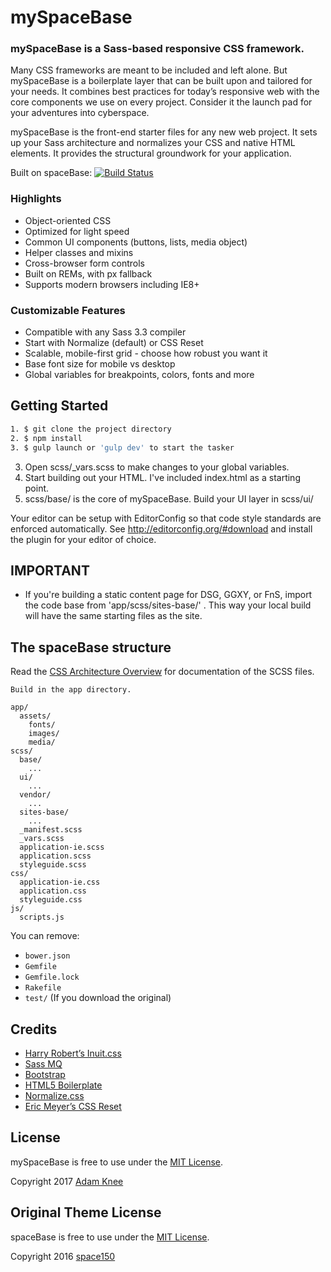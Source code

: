 mySpaceBase
=========

### mySpaceBase is a Sass-based responsive CSS framework.

Many CSS frameworks are meant to be included and left alone. But mySpaceBase is a boilerplate layer that can be built upon and tailored for your needs. It combines best practices for today’s responsive web with the core components we use on every project. Consider it the launch pad for your adventures into cyberspace.

mySpaceBase is the front-end starter files for any new web project. It sets up your Sass architecture and normalizes your CSS and native HTML elements. It provides the structural groundwork for your application.

Built on spaceBase:
[![Build Status](https://img.shields.io/travis/space150/spaceBase.svg?style=flat-square)](https://travis-ci.org/space150/spaceBase)

### Highlights

* Object-oriented CSS
* Optimized for light speed
* Common UI components (buttons, lists, media object)
* Helper classes and mixins
* Cross-browser form controls
* Built on REMs, with px fallback
* Supports modern browsers including IE8+

### Customizable Features

* Compatible with any Sass 3.3 compiler
* Start with Normalize (default) or CSS Reset
* Scalable, mobile-first grid - choose how robust you want it
* Base font size for mobile vs desktop
* Global variables for breakpoints, colors, fonts and more

## Getting Started
```sh
1. $ git clone the project directory
2. $ npm install
3. $ gulp launch or 'gulp dev' to start the tasker
```
3. Open scss/_vars.scss to make changes to your global variables.
4. Start building out your HTML. I've included index.html as a starting point.
5. scss/base/ is the core of mySpaceBase. Build your UI layer in scss/ui/

Your editor can be setup with EditorConfig so that code style standards are enforced automatically. See http://editorconfig.org/#download and install the plugin for your editor of choice.

## IMPORTANT

* If you're building a static content page for DSG, GGXY, or FnS, import the code base from 'app/scss/sites-base/' . This way your local build will have the same starting files as the site.

## The spaceBase structure

Read the [CSS Architecture Overview](app/scss/README.md) for documentation of the SCSS files.

```
Build in the app directory. 

app/
  assets/
    fonts/
    images/
    media/
scss/
  base/
    ...
  ui/
    ...
  vendor/
    ...
  sites-base/
    ...
  _manifest.scss
  _vars.scss
  application-ie.scss
  application.scss
  styleguide.scss
css/
  application-ie.css
  application.css
  styleguide.css
js/
  scripts.js
```

You can remove:
- `bower.json`
- `Gemfile`
- `Gemfile.lock`
- `Rakefile`
- `test/`
(If you download the original)

## Credits

* [Harry Robert’s Inuit.css](https://github.com/csswizardry/inuit.css)
* [Sass MQ](https://github.com/sass-mq/sass-mq)
* [Bootstrap](http://getbootstrap.com)
* [HTML5 Boilerplate](http://html5boilerplate.com)
* [Normalize.css](http://necolas.github.io/normalize.css)
* [Eric Meyer’s CSS Reset](http://meyerweb.com/eric/tools/css/reset)

## License

mySpaceBase is free to use under the [MIT License](LICENSE.md).

Copyright 2017 [Adam Knee](http://www.adamknee.net)

## Original Theme License

spaceBase is free to use under the [MIT License](LICENSE.md).

Copyright 2016 [space150](http://www.space150.com)
